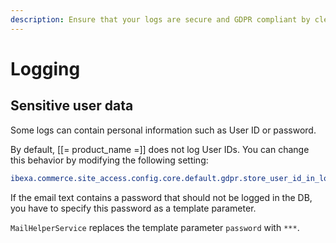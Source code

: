 ```yaml
---
description: Ensure that your logs are secure and GDPR compliant by clearing them of sensitive user data.
---
```


# Logging

## Sensitive user data

Some logs can contain personal information such as User ID or password.

By default, [[= product_name =]] does not log User IDs.
You can change this behavior by modifying the following setting:

``` yaml
ibexa.commerce.site_access.config.core.default.gdpr.store_user_id_in_logs: false
```

If the email text contains a password that should not be logged in the DB, you have to specify this password as a template parameter.

`MailHelperService` replaces the template parameter `password` with `***`.
